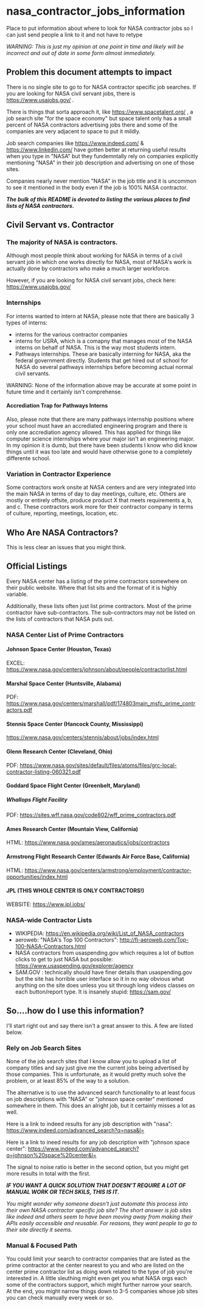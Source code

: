 # nasa_contractor_jobs_information
Place to put information about where to look for NASA contractor jobs so I can just send people a link to it and not have to retype

<i>WARNING: This is just my opinion at one point in time and likely will be incorrect and out of date in some form almost immediately.</i>

## Problem this document attempts to impact
There is no single site to go to for NASA contractor specific job searches. If you are looking for NASA civil servant jobs, there is https://www.usajobs.gov/ . 

There is things that sorta approach it, like https://www.spacetalent.org/ , a job search site "for the space economy" but space talent only has a small percent of NASA contractors advertising jobs there and some of the companies are very adjacent to space to put it mildly.

Job search companies like https://www.indeed.com/ & https://www.linkedin.com/ have gotten better at returning useful results when you type in "NASA" but they fundemntally rely on companies explicitly mentioning "NASA" in their job description and advertising on one of those sites. 

Companies nearly never mention "NASA" in the job title and it is uncommon to see it mentioned in the body even if the job is 100% NASA contractor.

<b><i>The bulk of this README is devoted to listing the various places to find lists of NASA contractors.</i></b>

## Civil Servant vs. Contractor
### The majority of NASA is contractors.
Although most people think about working for NASA in terms of a civil servant job in which one works directly for NASA, most of NASA's work is actually done by contractors who make a much larger workforce. 

However, if you are looking for NASA civil servant jobs, check here: https://www.usajobs.gov/ 

### Internships
For interns wanted to intern at NASA, please note that there are basically 3 types of interns:
- interns for the various contractor companies
- interns for USRA, which is a comapny that manages most of the NASA interns on behalf of NASA. This is the way most students intern.
- Pathways internships. These are basically interning for NASA, aka the federal government directly. Students that get hired out of school for NASA do several pathways internships before becoming actual normal civil servants.

WARNING: None of the information above may be accurate at some point in future time and it certainly isn't comprehense.  

#### Accrediation Trap for Pathways Interns
Also, please note that there are many pathways internship positions where your school must have an accrediated engineering program and there is only one accrediation agency allowed. This has applied for things like computer science internships where your major isn't an engineering major. In my opinion it is dumb, but there have been students I know who did know things until it was too late and would have otherwise gone to a completely differente school.

### Variation in Contractor Experience
Some contractors work onsite at NASA centers and are very integrated into the main NASA in terms of day to day meetings, culture, etc. Others are mostly or entirely offsite, produce product X that meets requirements a, b, and c. These contractors work more for their contractor company in terms of culture, reporting, meetings, location, etc. 

## Who Are NASA Contractors? 
This is less clear an issues that you might think.

## Official Listings
Every NASA center has a listing of the prime contractors somewhere on their public website. Where that list sits and the format of it is highly variable. 

Additionally, these lists often just list prime contractors. Most of the prime contractor have sub-contractors. The sub-contractors may not be listed on the lists of contractors that NASA puts out.

### NASA Center List of Prime Contractors
#### Johnson Space Center (Houston, Texas)
EXCEL: https://www.nasa.gov/centers/johnson/about/people/contractorlist.html 

#### Marshal Space Center (Huntsville, Alabama)
PDF: https://www.nasa.gov/centers/marshall/pdf/174803main_msfc_prime_contractors.pdf 

#### Stennis Space Center (Hancock County, Mississippi)
https://www.nasa.gov/centers/stennis/about/jobs/index.html

#### Glenn Research Center (Cleveland, Ohio)
PDF: https://www.nasa.gov/sites/default/files/atoms/files/grc-local-contractor-listing-060321.pdf 

#### Goddard Space Flight Center (Greenbelt, Maryland)

##### Whallops Flight Facility
PDF: https://sites.wff.nasa.gov/code802/wff_prime_contractors.pdf

#### Ames Research Center (Mountain View, California)
HTML: https://www.nasa.gov/ames/aeronautics/jobs/contractors

#### Armstrong Flight Research Center (Edwards Air Force Base, California)
HTML: https://www.nasa.gov/centers/armstrong/employment/contractor-opportunities/index.html

#### JPL (THIS WHOLE CENTER IS ONLY CONTRACTORS!)
WEBSITE: https://www.jpl.jobs/

### NASA-wide Contractor Lists
- WIKIPEDIA: https://en.wikipedia.org/wiki/List_of_NASA_contractors 
- aeroweb: "NASA's Top 100 Contractors": http://fi-aeroweb.com/Top-100-NASA-Contractors.html
- NASA contractors from usaspending.gov which requires a lot of button clicks to get to just NASA but possible: https://www.usaspending.gov/explorer/agency
- SAM.GOV : technically should have finer details than usaspending.gov but the site has horrible user interface so it in no way obvious what anything on the site does unless you sit through long videos classes on each button/report type. It is insanely stupid: https://sam.gov/

## So....how do I use this information?
I'll start right out and say there isn't a great answer to this. A few are listed below.

### Rely on Job Search Sites
None of the job search sites that I know allow you to upload a list of company titles and say just give me the current jobs being advertised by those companies. This is unfortunate, as it would pretty much solve the problem, or at least 85% of the way to a solution. 

The alternative is to use the advanced search functionality to at least focus on job descriptions with "NASA" or "johnson space center" mentioned somewhere in them. This does an alright job, but it certainly misses a lot as well. 

Here is a link to indeed results for any job description with "nasa": https://www.indeed.com/advanced_search?q=nasa&l= 

Here is a link to ineed results for any job description with "johnson space center": https://www.indeed.com/advanced_search?q=johnson%20space%20center&l=

The signal to noise ratio is better in the second option, but you might get more results in total with the first.

<B><i>IF YOU WANT A QUICK SOLUTION THAT DOESN'T REQUIRE A LOT OF MANUAL WORK OR TECH SKILS, THIS IS IT.</i></b>

<i>You might wonder why someone doesn't just automate this process into their own NASA contractor specific job site? The short answer is job sites like indeed and others seem to have been moving away from making their APIs easily accessible and reusable. For reasons, they want people to go to their site directly it seems.</i>

### Manual & Focused Path
You could limit your search to contractor companies that are listed as the prime contractor at the center nearest to you and who are listed on the center prime contractor list as doing work related to the type of job you're interested in. A little sleuthing might even get you what NASA orgs each some of the contractors support, which might further narrow your search. At the end, you might narrow things down to 3-5 companies whose job sites you can check manually every week or so.

### 
